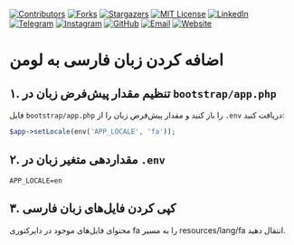 [contributors-shield]: https://img.shields.io/github/contributors/hassan7303/lumen-lang.svg?style=for-the-badge
[contributors-url]: https://github.com/hassan7303/lumen-lang/graphs/contributors
[forks-shield]: https://img.shields.io/github/forks/hassan7303/lumen-lang.svg?style=for-the-badge&label=Fork
[forks-url]: https://github.com/hassan7303/lumen-lang/network/members
[stars-shield]: https://img.shields.io/github/stars/hassan7303/lumen-lang.svg?style=for-the-badge
[stars-url]: https://github.com/hassan7303/lumen-lang/stargazers
[license-shield]: https://img.shields.io/github/license/hassan7303/lumen-lang.svg?style=for-the-badge
[license-url]: https://github.com/hassan7303/lumen-lang/blob/master/LICENSE.md
[linkedin-shield]: https://img.shields.io/badge/-LinkedIn-blue.svg?style=for-the-badge&logo=linkedin&colorB=555
[linkedin-url]: https://www.linkedin.com/in/hassan-ali-askari-280bb530a/
[telegram-shield]: https://img.shields.io/badge/-Telegram-blue.svg?style=for-the-badge&logo=telegram&colorB=555
[telegram-url]: https://t.me/hassan7303
[instagram-shield]: https://img.shields.io/badge/-Instagram-red.svg?style=for-the-badge&logo=instagram&colorB=555
[instagram-url]: https://www.instagram.com/hasan_ali_askari
[github-shield]: https://img.shields.io/badge/-GitHub-black.svg?style=for-the-badge&logo=github&colorB=555
[github-url]: https://github.com/hassan7303
[email-shield]: https://img.shields.io/badge/-Email-orange.svg?style=for-the-badge&logo=gmail&colorB=555
[email-url]: mailto:hassanali7303@gmail.com
[website-shield]: https://img.shields.io/badge/-Website-blue.svg?style=for-the-badge&logo=laravel&colorB=555
[website-url]: https://hsnali.ir


[![Contributors][contributors-shield]][contributors-url]
[![Forks][forks-shield]][forks-url]
[![Stargazers][stars-shield]][stars-url]
[![MIT License][license-shield]][license-url]
[![LinkedIn][linkedin-shield]][linkedin-url]
[![Telegram][telegram-shield]][telegram-url]
[![Instagram][instagram-shield]][instagram-url]
[![GitHub][github-shield]][github-url]
[![Email][email-shield]][email-url]
[![Website][website-shield]][website-url]

# اضافه کردن زبان فارسی به لومن

## ۱. تنظیم مقدار پیش‌فرض زبان در `bootstrap/app.php`
فایل `bootstrap/app.php` را باز کنید و مقدار پیش‌فرض زبان را از `.env` دریافت کنید:

```php
$app->setLocale(env('APP_LOCALE', 'fa'));
```
## ۲.  مقداردهی متغیر زبان در `.env`
```
APP_LOCALE=en
```
## ۳. کپی کردن فایل‌های زبان فارسی

محتوای فایل‌های موجود در دایرکتوری fa را به مسیر resources/lang/fa انتقال دهید.

